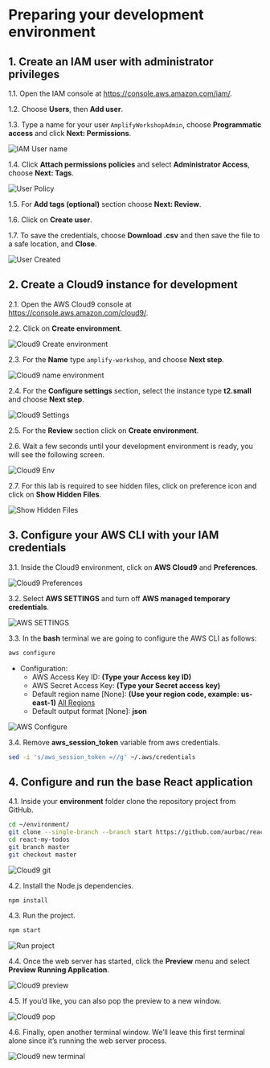 # Preparing your development environment

## 1. Create an IAM user with administrator privileges

1.1\. Open the IAM console at https://console.aws.amazon.com/iam/.

1.2\. Choose **Users**, then **Add user**.

1.3\. Type a name for your user `AmplifyWorkshopAdmin`, choose **Programmatic access** and click **Next: Permissions**.

![IAM User name](images/iam-user-name.png)

1.4\. Click **Attach permissions policies** and select **Administrator Access**, choose **Next: Tags**.

![User Policy](images/iam-user-policy.png)

1.5\. For **Add tags (optional)** section choose **Next: Review**.

1.6\. Click on **Create user**.

1.7\. To save the credentials, choose **Download .csv** and then save the file to a safe location, and **Close**.

![User Created](images/iam-user-created.png)

## 2. Create a Cloud9 instance for development

2.1\. Open the AWS Cloud9 console at https://console.aws.amazon.com/cloud9/.

2.2\. Click on **Create environment**.

![Cloud9 Create environment](images/cloud9-create.png)

2.3\. For the **Name** type `amplify-workshop`, and choose **Next step**.

![Cloud9 name environment](images/cloud9-name.png)

2.4\. For the **Configure settings** section, select the instance type **t2.small** and choose **Next step**.

![Cloud9 Settings](images/cloud9-settings.png)

2.5\. For the **Review** section click on **Create environment**.

2.6\. Wait a few seconds until your development environment is ready, you will see the following screen.

![Cloud9 Env](images/cloud9-env.png)

2.7\. For this lab is required to see hidden files, click on preference icon and click on **Show Hidden Files**.

![Show Hidden Files](images/cloud9-show-hidden-files.png)

## 3. Configure your AWS CLI with your IAM credentials

3.1\. Inside the Cloud9 environment, click on **AWS Cloud9** and **Preferences**.

![Cloud9 Preferences](images/cloud9-preferences.png)

3.2\. Select **AWS SETTINGS** and turn off **AWS managed temporary credentials**.

![AWS SETTINGS](images/cloud9-aws-settings.png)

3.3\. In the **bash** terminal we are going to configure the AWS CLI as follows:

``` bash
aws configure
```

- Configuration:
    - AWS Access Key ID: **(Type your Access key ID)**
    - AWS Secret Access Key: **(Type your Secret access key)**
    - Default region name [None]: **(Use your region code, example: us-east-1)** [All Regions](https://docs.aws.amazon.com/AWSEC2/latest/UserGuide/using-regions-availability-zones.html#concepts-available-regions)
    - Default output format [None]: **json**

![AWS Configure](images/cloud9-aws-configure.png)

3.4\. Remove **aws_session_token** variable from aws credentials.

``` bash
sed -i 's/aws_session_token =//g' ~/.aws/credentials
```

## 4. Configure and run the base React application

4.1\. Inside your **environment** folder clone the repository project from GitHub.

``` bash
cd ~/environment/
git clone --single-branch --branch start https://github.com/aurbac/react-my-todos.git
cd react-my-todos
git branch master
git checkout master
```

![Cloud9 git](images/cloud9-git.png)

4.2\. Install the Node.js dependencies.

``` bash
npm install
```

4.3\. Run the project.

``` bash
npm start
```

![Run project](images/cloud9-run-project.png)

4.4\. Once the web server has started, click the **Preview** menu and select **Preview Running Application**.

![Cloud9 preview](images/cloud9-preview.png)

4.5\. If you’d like, you can also pop the preview to a new window.

![Cloud9 pop](images/cloud9-pop.png)

4.6\. Finally, open another terminal window. We’ll leave this first terminal alone since it’s running the web server process.

![Cloud9 new terminal](images/cloud9-new-terminal.png)